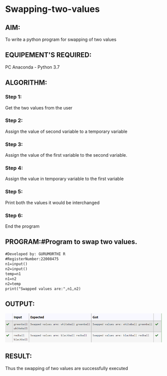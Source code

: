 # Swapping-two-values
## AIM:
To write a python program for swapping of two values
## EQUIPEMENT'S REQUIRED: 
PC
Anaconda - Python 3.7
## ALGORITHM: 
### Step 1:
Get the two values from the user
### Step 2: 
Assign the value of second variable to a temporary variable 
### Step 3: 
Assign the value of the first variable to the second variable.
### Step 4:  
Assign the value in temporary variable to the first variable
### Step 5: 
Print both the values it would be interchanged
### Step 6: 
End the program
## PROGRAM:#Program to swap two values.
```
#Developed by: GURUMORTHI R
#RegisterNumber:22008475
n1=input()
n2=input()
temp=n1
n1=n2
n2=temp
print("Swapped values are:",n1,n2)
```

## OUTPUT:
![SWAPING](/Screenshot_20221227_041314.png)



## RESULT:
Thus the swapping of two values are successfully executed



